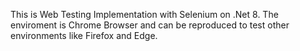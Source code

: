 This is Web Testing Implementation with Selenium on .Net 8.
The enviroment is Chrome Browser and can be reproduced to test other environments like Firefox and Edge.
